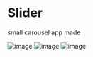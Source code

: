 # Slider

small carousel app made

![image](https://user-images.githubusercontent.com/30810623/176225161-15d584de-7885-4264-a6f6-d93e7f826522.png)
![image](https://user-images.githubusercontent.com/30810623/176225302-a7550036-24b0-4b40-a95d-06c265f2f596.png)
![image](https://user-images.githubusercontent.com/30810623/176225348-9df3e2c3-1a21-4707-ba40-e48e0fafe4dd.png)
